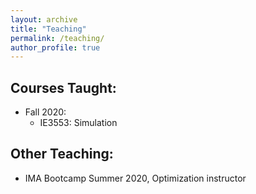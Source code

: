 ```yaml
---
layout: archive
title: "Teaching"
permalink: /teaching/
author_profile: true
---
```


## Courses Taught:
- Fall 2020:
    - IE3553: Simulation

## Other Teaching:
- IMA Bootcamp Summer 2020, Optimization instructor